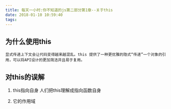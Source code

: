 ```yaml
---
title: 每天一小时:你不知道的js第二部分第1章--关于this
date: 2018-01-10 10:59:40
tags:
---
```

## 为什么使用this
    
    显式传递上下文会让代码变得越来越混乱。this 提供了一种更优雅的隐式“传递”一个对象的引用，可以将API设计的更加简洁并且易于复用。
## 对this的误解
1. this指向自身
    人们把this理解成指向函数自身

2. 它的作用域

